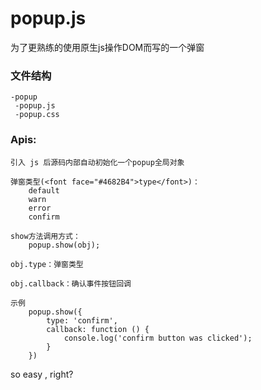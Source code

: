 # popup.js
为了更熟练的使用原生js操作DOM而写的一个弹窗
### 文件结构
    -popup
     -popup.js
     -popup.css
### Apis:
    引入 js 后源码内部自动初始化一个popup全局对象
    
    弹窗类型(<font face="#4682B4">type</font>)：
        default
        warn
        error
        confirm
    
    show方法调用方式：
        popup.show(obj);
        
    obj.type：弹窗类型
    
    obj.callback：确认事件按钮回调
    
    
```
示例
    popup.show({
        type: 'confirm',
        callback: function () {
            console.log('confirm button was clicked');
        }
    })
```
so easy , right?
    
    
    